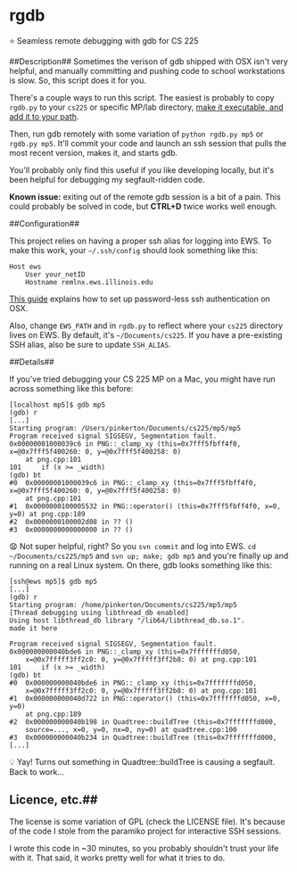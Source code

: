 # rgdb
:star: Seamless remote debugging with gdb for CS 225

##Description##
Sometimes the verison of gdb shipped with OSX isn't very helpful, and manually committing and pushing code to school workstations is slow. So, this script does it for you.

There's a couple ways to run this script. The easiest is probably to copy `rgdb.py` to your `cs225` or specific MP/lab directory, [make it executable, and add it to your path](http://stackoverflow.com/questions/15587877/run-a-python-script-in-terminal-without-the-python-command). 

Then, run gdb remotely with some variation of `python rgdb.py mp5` or `rgdb.py mp5`. It'll commit your code and launch an ssh session that pulls the most recent version, makes it, and starts gdb.

You'll probably only find this useful if you like developing locally, but it's been helpful for debugging my segfault-ridden code.

**Known issue:** exiting out of the remote gdb session is a bit of a pain. This could probably be solved in code, but **CTRL+D** twice works well enough.

##Configuration##

This project relies on having a proper ssh alias for logging into EWS. To make this work, your `~/.ssh/config` should look something like this:

```
Host ews
	User your_netID
	Hostname remlnx.ews.illinois.edu
```
[This guide](http://nerderati.com/2011/03/17/simplify-your-life-with-an-ssh-config-file/) explains how to set up password-less ssh authentication on OSX.

Also, change `EWS_PATH` and in `rgdb.py` to reflect where your `cs225` directory lives on EWS. By default, it's `~/Documents/cs225`. If you have a pre-existing SSH alias, also be sure to update `SSH_ALIAS`.

##Details##

If you've tried debugging your CS 225 MP on a Mac, you might have run across something like this before:

```
[localhost mp5]$ gdb mp5                                                                                
(gdb) r
[...]
Starting program: /Users/pinkerton/Documents/cs225/mp5/mp5 
Program received signal SIGSEGV, Segmentation fault.
0x00000001000039c6 in PNG::_clamp_xy (this=0x7fff5fbff4f0, x=@0x7fff5f400260: 0, y=@0x7fff5f400258: 0)
    at png.cpp:101
101		if (x >= _width)
(gdb) bt
#0  0x00000001000039c6 in PNG::_clamp_xy (this=0x7fff5fbff4f0, x=@0x7fff5f400260: 0, y=@0x7fff5f400258: 0)
    at png.cpp:101
#1  0x0000000100005532 in PNG::operator() (this=0x7fff5fbff4f0, x=0, y=0) at png.cpp:189
#2  0x0000000100002d08 in ?? ()
#3  0x0000000000000000 in ?? ()
```

:anguished: Not super helpful, right? So you `svn commit` and log into EWS.  `cd ~/Documents/cs225/mp5` and `svn up; make; gdb mp5` and you're finally up and running on a real Linux system. On there, gdb looks something like this:

```
[ssh@ews mp5]$ gdb mp5
[...]
(gdb) r
Starting program: /home/pinkerton/Documents/cs225/mp5/mp5 
[Thread debugging using libthread_db enabled]
Using host libthread_db library "/lib64/libthread_db.so.1".
made it here

Program received signal SIGSEGV, Segmentation fault.
0x000000000040bde6 in PNG::_clamp_xy (this=0x7fffffffd050, 
    x=@0x7fffff3ff2c0: 0, y=@0x7fffff3ff2b8: 0) at png.cpp:101
101		if (x >= _width)
(gdb) bt
#0  0x000000000040bde6 in PNG::_clamp_xy (this=0x7fffffffd050, 
    x=@0x7fffff3ff2c0: 0, y=@0x7fffff3ff2b8: 0) at png.cpp:101
#1  0x000000000040d722 in PNG::operator() (this=0x7fffffffd050, x=0, y=0)
    at png.cpp:189
#2  0x000000000040b198 in Quadtree::buildTree (this=0x7fffffffd000, 
    source=..., x=0, y=0, nx=0, ny=0) at quadtree.cpp:100
#3  0x000000000040b234 in Quadtree::buildTree (this=0x7fffffffd000, 
[...]
```

:bulb: Yay! Turns out something in Quadtree::buildTree is causing a segfault. Back to work...

## Licence, etc.##
The license is some variation of GPL (check the LICENSE file). It's because of the code I stole from the paramiko project for interactive SSH sessions. 

I wrote this code in ~30 minutes, so you probably shouldn't trust your life with it. That said, it works pretty well for what it tries to do.
